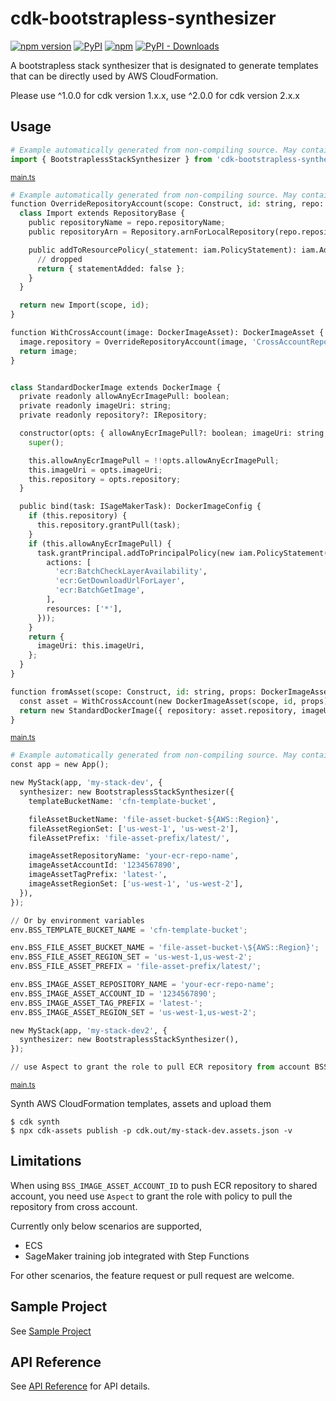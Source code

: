 # cdk-bootstrapless-synthesizer

[![npm version](https://img.shields.io/npm/v/cdk-bootstrapless-synthesizer)](https://www.npmjs.com/package/cdk-bootstrapless-synthesizer)
[![PyPI](https://img.shields.io/pypi/v/cdk-bootstrapless-synthesizer)](https://pypi.org/project/cdk-bootstrapless-synthesizer)
[![npm](https://img.shields.io/npm/dw/cdk-bootstrapless-synthesizer?label=npm%20downloads)](https://www.npmjs.com/package/cdk-bootstrapless-synthesizer)
[![PyPI - Downloads](https://img.shields.io/pypi/dw/cdk-bootstrapless-synthesizer?label=pypi%20downloads)](https://pypi.org/project/cdk-bootstrapless-synthesizer)

A bootstrapless stack synthesizer that is designated to generate templates that can be directly used by AWS CloudFormation.

Please use ^1.0.0 for cdk version 1.x.x, use ^2.0.0 for cdk version 2.x.x

## Usage

```python
# Example automatically generated from non-compiling source. May contain errors.
import { BootstraplessStackSynthesizer } from 'cdk-bootstrapless-synthesizer';
```

<small>[main.ts](sample/src/main.ts)</small>

```python
# Example automatically generated from non-compiling source. May contain errors.
function OverrideRepositoryAccount(scope: Construct, id: string, repo: IRepository): IRepository {
  class Import extends RepositoryBase {
    public repositoryName = repo.repositoryName;
    public repositoryArn = Repository.arnForLocalRepository(repo.repositoryName, scope, env.BSS_IMAGE_ASSET_ACCOUNT_ID);

    public addToResourcePolicy(_statement: iam.PolicyStatement): iam.AddToResourcePolicyResult {
      // dropped
      return { statementAdded: false };
    }
  }

  return new Import(scope, id);
}

function WithCrossAccount(image: DockerImageAsset): DockerImageAsset {
  image.repository = OverrideRepositoryAccount(image, 'CrossAccountRepo', image.repository);
  return image;
}


class StandardDockerImage extends DockerImage {
  private readonly allowAnyEcrImagePull: boolean;
  private readonly imageUri: string;
  private readonly repository?: IRepository;

  constructor(opts: { allowAnyEcrImagePull?: boolean; imageUri: string; repository?: IRepository }) {
    super();

    this.allowAnyEcrImagePull = !!opts.allowAnyEcrImagePull;
    this.imageUri = opts.imageUri;
    this.repository = opts.repository;
  }

  public bind(task: ISageMakerTask): DockerImageConfig {
    if (this.repository) {
      this.repository.grantPull(task);
    }
    if (this.allowAnyEcrImagePull) {
      task.grantPrincipal.addToPrincipalPolicy(new iam.PolicyStatement({
        actions: [
          'ecr:BatchCheckLayerAvailability',
          'ecr:GetDownloadUrlForLayer',
          'ecr:BatchGetImage',
        ],
        resources: ['*'],
      }));
    }
    return {
      imageUri: this.imageUri,
    };
  }
}

function fromAsset(scope: Construct, id: string, props: DockerImageAssetProps): DockerImage {
  const asset = WithCrossAccount(new DockerImageAsset(scope, id, props));
  return new StandardDockerImage({ repository: asset.repository, imageUri: asset.imageUri });
}
```

<small>[main.ts](sample/src/main.ts)</small>

```python
# Example automatically generated from non-compiling source. May contain errors.
const app = new App();

new MyStack(app, 'my-stack-dev', {
  synthesizer: new BootstraplessStackSynthesizer({
    templateBucketName: 'cfn-template-bucket',

    fileAssetBucketName: 'file-asset-bucket-${AWS::Region}',
    fileAssetRegionSet: ['us-west-1', 'us-west-2'],
    fileAssetPrefix: 'file-asset-prefix/latest/',

    imageAssetRepositoryName: 'your-ecr-repo-name',
    imageAssetAccountId: '1234567890',
    imageAssetTagPrefix: 'latest-',
    imageAssetRegionSet: ['us-west-1', 'us-west-2'],
  }),
});

// Or by environment variables
env.BSS_TEMPLATE_BUCKET_NAME = 'cfn-template-bucket';

env.BSS_FILE_ASSET_BUCKET_NAME = 'file-asset-bucket-\${AWS::Region}';
env.BSS_FILE_ASSET_REGION_SET = 'us-west-1,us-west-2';
env.BSS_FILE_ASSET_PREFIX = 'file-asset-prefix/latest/';

env.BSS_IMAGE_ASSET_REPOSITORY_NAME = 'your-ecr-repo-name';
env.BSS_IMAGE_ASSET_ACCOUNT_ID = '1234567890';
env.BSS_IMAGE_ASSET_TAG_PREFIX = 'latest-';
env.BSS_IMAGE_ASSET_REGION_SET = 'us-west-1,us-west-2';

new MyStack(app, 'my-stack-dev2', {
  synthesizer: new BootstraplessStackSynthesizer(),
});

// use Aspect to grant the role to pull ECR repository from account BSS_IMAGE_ASSET_ACCOUNT_ID
```

<small>[main.ts](sample/src/main.ts)</small>

Synth AWS CloudFormation templates, assets and upload them

```shell
$ cdk synth
$ npx cdk-assets publish -p cdk.out/my-stack-dev.assets.json -v
```

## Limitations

When using `BSS_IMAGE_ASSET_ACCOUNT_ID` to push ECR repository to shared account, you need use `Aspect` to grant the role with policy to pull the repository from cross account.

Currently only below scenarios are supported,

* ECS
* SageMaker training job integrated with Step Functions

For other scenarios, the feature request or pull request are welcome.

## Sample Project

See [Sample Project](./sample/README.md)

## API Reference

See [API Reference](./API.md) for API details.
